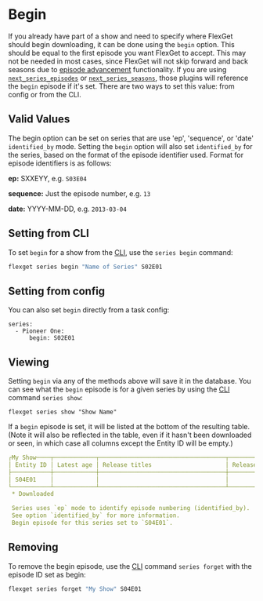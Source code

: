 # Begin
If you already have part of a show and need to specify where FlexGet should begin downloading, it can be done using the `begin` option. This should be equal to the first episode you want FlexGet to accept. This may not be needed in most cases, since FlexGet will not skip forward and back seasons due to [episode advancement](/Plugins/series/advancement) functionality. If you are using [``next_series_episodes``](/Plugins/next_series_episodes) or [``next_series_seasons``](/Plugins/next_series_seasons), those plugins will reference the `begin` episode if it's set. There are two ways to set this value: from config or from the CLI.

## Valid Values
The begin option can be set on series that are use 'ep', 'sequence', or 'date' `identified_by` mode. Setting the `begin` option will also set `identified_by` for the series, based on the format of the episode identifier used. Format for episode identifiers is as follows:

**ep:** SXXEYY, e.g. `S03E04`

**sequence:** Just the episode number, e.g. `13`

**date:** YYYY-MM-DD, e.g. `2013-03-04`

## Setting from CLI
To set `begin` for a show from the [CLI](https://flexget.com/CLI/series), use the `series begin` command:
```bash
flexget series begin "Name of Series" S02E01
```


## Setting from config
You can also set `begin` directly from a task config:

```
series:
  - Pioneer One:
      begin: S02E01
```

## Viewing
Setting `begin` via any of the methods above will save it in the database. You can see what the `begin` episode is for a given series by using the [CLI](https://flexget.com/CLI/series) command `series show`:
```
flexget series show "Show Name"
```

If a `begin` episode is set, it will be listed at the bottom of the resulting table. (Note it will also be reflected in the table, even if it hasn't been downloaded or seen, in which case all columns except the Entity ID will be empty.)

```yaml
┌My Show────┬────────────┬────────────────────────────────────┬──────────────────────┬────────┐
│ Entity ID │ Latest age │ Release titles                     │ Release Quality      │ Proper │
├───────────┼────────────┼────────────────────────────────────┼──────────────────────┼────────┤
│ S04E01    │            │                                    │                      │        │
└───────────┴────────────┴────────────────────────────────────┴──────────────────────┴────────┘
 * Downloaded

 Series uses `ep` mode to identify episode numbering (identified_by).
 See option `identified_by` for more information.
 Begin episode for this series set to `S04E01`.
 ```



## Removing

To remove the begin episode, use the [CLI](https://flexget.com/CLI/series) command `series forget` with the episode ID set as begin:
```bash
flexget series forget "My Show" S04E01
